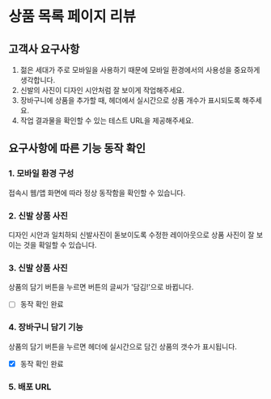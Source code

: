 # 상품 목록 페이지 리뷰

## 고객사 요구사항

1. 젊은 세대가 주로 모바일을 사용하기 때문에 모바일 환경에서의 사용성을 중요하게 생각합니다.
2. 신발의 사진이 디자인 시안처럼 잘 보이게 작업해주세요.
3. 장바구니에 상품을 추가할 때, 헤더에서 실시간으로 상품 개수가 표시되도록 해주세요.
4. 작업 결과물을 확인할 수 있는 테스트 URL을 제공해주세요.

## 요구사항에 따른 기능 동작 확인

### 1. 모바일 환경 구성
접속시 웹/앱 화면에 따라 정상 동작함을 확인할 수 있습니다.

### 2. 신발 상품 사진
디자인 시안과 일치하되 신발사진이 돋보이도록 수정한 레이아웃으로 상품 사진이 잘 보이는 것을 확일할 수 있습니다.

### 3. 신발 상품 사진
상품의 담기 버튼을 누르면 버튼의 글씨가 '담김!'으로 바뀝니다.

- [ ] 동작 확인 완료

### 4. 장바구니 담기 기능
상품의 담기 버튼을 누르면 헤더에 실시간으로 담긴 상품의 갯수가 표시됩니다.

- [X] 동작 확인 완료

### 5. 배포 URL


